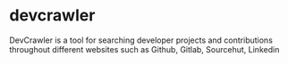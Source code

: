 # devcrawler
DevCrawler is a tool for searching developer projects and contributions throughout different websites such as Github, Gitlab, Sourcehut, Linkedin
